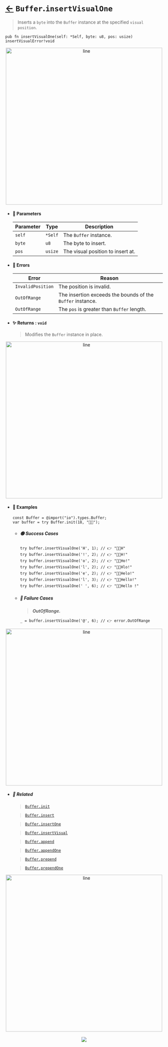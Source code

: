# [←](../Buffer.md) `Buffer`.`insertVisualOne`

> Inserts a `byte` into the `Buffer` instance at the specified `visual position`.

```zig
pub fn insertVisualOne(self: *Self, byte: u8, pos: usize) insertVisualError!void
```


<div align="center">
<img src="https://raw.githubusercontent.com/maysara-elshewehy/io-bench/refs/heads/main/dist/img/md/line.png" alt="line" style="width:500px;"/>
</div>

- #### 🧩 Parameters

    | Parameter | Type    | Description                       |
    | --------- | ------- | --------------------------------- |
    | `self`    | `*Self` | The `Buffer` instance.            |
    | `byte`    | `u8`    | The byte to insert.               |
    | `pos`     | `usize` | The visual position to insert at. |

- #### 🚫 Errors

    | Error             | Reason                                                     |
    | ----------------- | ---------------------------------------------------------- |
    | `InvalidPosition` | The position is invalid.                                   |
    | `OutOfRange`      | The insertion exceeds the bounds of the `Buffer` instance. |
    | `OutOfRange`      | The `pos` is greater than `Buffer` length.                 |

- #### ✨ Returns : `void`

    > Modifies the `Buffer` instance in place.

<div align="center">
<img src="https://raw.githubusercontent.com/maysara-elshewehy/io-bench/refs/heads/main/dist/img/md/line.png" alt="line" style="width:500px;"/>
</div>

- #### 🧪 Examples

    ```zig
    const Buffer = @import("io").types.Buffer;
    var buffer = try Buffer.init(18, "👨‍🏭");
    ```

    - ##### 🟢 Success Cases

        ```zig
        try buffer.insertVisualOne('H', 1); // 👉 "👨‍🏭H"
        try buffer.insertVisualOne('!', 2); // 👉 "👨‍🏭H!"
        try buffer.insertVisualOne('o', 2); // 👉 "👨‍🏭Ho!"
        try buffer.insertVisualOne('l', 2); // 👉 "👨‍🏭Hlo!"
        try buffer.insertVisualOne('e', 2); // 👉 "👨‍🏭Helo!"
        try buffer.insertVisualOne('l', 3); // 👉 "👨‍🏭Hello!"
        try buffer.insertVisualOne(' ', 6); // 👉 "👨‍🏭Hello !"
        ```

    - ##### 🔴 Failure Cases

        > **_OutOfRange._**

        ```zig
        _ = buffer.insertVisualOne('@', 6); // 👉 error.OutOfRange
        ```

<div align="center">
<img src="https://raw.githubusercontent.com/maysara-elshewehy/io-bench/refs/heads/main/dist/img/md/line.png" alt="line" style="width:500px;"/>
</div>

- ##### 🔗 Related

  > [`Buffer.init`](./init.md)

  > [`Buffer.insert`](./insert.md)

  > [`Buffer.insertOne`](./insertOne.md)

  > [`Buffer.insertVisual`](./insertVisual.md)

  > [`Buffer.append`](./append.md)

  > [`Buffer.appendOne`](./appendOne.md)

  > [`Buffer.prepend`](./prepend.md)

  > [`Buffer.prependOne`](./prependOne.md)

<div align="center">
<img src="https://raw.githubusercontent.com/maysara-elshewehy/io-bench/refs/heads/main/dist/img/md/line.png" alt="line" style="width:500px;"/>
</div>

<div align="center"><br>
<a href="https://github.com/maysara-elshewehy"> <img src="https://img.shields.io/badge/Made with ❤️ by-Maysara-orange"/> </a>
</div>